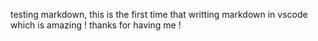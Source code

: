 >>>
testing markdown, this is the first time that writting markdown in vscode
which is amazing !
thanks for having me !
>>>